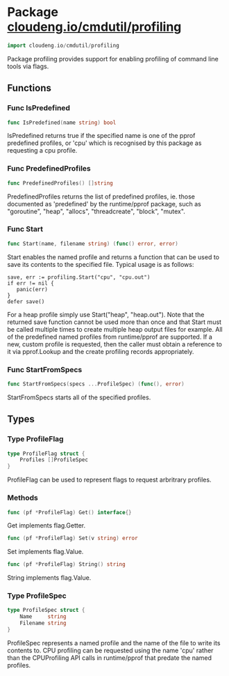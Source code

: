 # Package [cloudeng.io/cmdutil/profiling](https://pkg.go.dev/cloudeng.io/cmdutil/profiling?tab=doc)

```go
import cloudeng.io/cmdutil/profiling
```

Package profiling provides support for enabling profiling of command line
tools via flags.

## Functions
### Func IsPredefined
```go
func IsPredefined(name string) bool
```
IsPredefined returns true if the specified name is one of the pprof
predefined profiles, or 'cpu' which is recognised by this package as
requesting a cpu profile.

### Func PredefinedProfiles
```go
func PredefinedProfiles() []string
```
PredefinedProfiles returns the list of predefined profiles, ie.
those documented as 'predefined' by the runtime/pprof package, such as
"goroutine", "heap", "allocs", "threadcreate", "block", "mutex".

### Func Start
```go
func Start(name, filename string) (func() error, error)
```
Start enables the named profile and returns a function that can be used to
save its contents to the specified file. Typical usage is as follows:

    save, err := profiling.Start("cpu", "cpu.out")
    if err != nil {
       panic(err)
    }
    defer save()

For a heap profile simply use Start("heap", "heap.out"). Note that the
returned save function cannot be used more than once and that Start must be
called multiple times to create multiple heap output files for example. All
of the predefined named profiles from runtime/pprof are supported. If a new,
custom profile is requested, then the caller must obtain a reference to it
via pprof.Lookup and the create profiling records appropriately.

### Func StartFromSpecs
```go
func StartFromSpecs(specs ...ProfileSpec) (func(), error)
```
StartFromSpecs starts all of the specified profiles.



## Types
### Type ProfileFlag
```go
type ProfileFlag struct {
	Profiles []ProfileSpec
}
```
ProfileFlag can be used to represent flags to request arbritrary profiles.

### Methods

```go
func (pf *ProfileFlag) Get() interface{}
```
Get implements flag.Getter.


```go
func (pf *ProfileFlag) Set(v string) error
```
Set implements flag.Value.


```go
func (pf *ProfileFlag) String() string
```
String implements flag.Value.




### Type ProfileSpec
```go
type ProfileSpec struct {
	Name     string
	Filename string
}
```
ProfileSpec represents a named profile and the name of the file to write its
contents to. CPU profiling can be requested using the name 'cpu' rather than
the CPUProfiling API calls in runtime/pprof that predate the named profiles.





